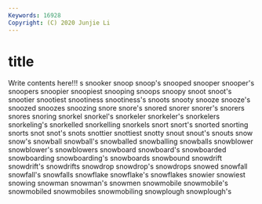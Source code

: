 ```yaml
---
Keywords: 16928
Copyright: (C) 2020 Junjie Li
---
```


# title

Write contents here!!!
s 
snooker 
snoop 
snoop's 
snooped 
snooper 
snooper's
snoopers 
snoopier 
snoopiest 
snooping 
snoops 
snoopy 
snoot 
snoot's 
snootier 
snootiest
snootiness 
snootiness's 
snoots 
snooty 
snooze 
snooze's 
snoozed 
snoozes 
snoozing 
snore
snore's 
snored 
snorer 
snorer's 
snorers 
snores 
snoring 
snorkel 
snorkel's 
snorkeler
snorkeler's 
snorkelers 
snorkeling's 
snorkelled 
snorkelling 
snorkels 
snort 
snort's 
snorted 
snorting
snorts 
snot 
snot's 
snots 
snottier 
snottiest 
snotty 
snout 
snout's 
snouts
snow 
snow's 
snowball 
snowball's 
snowballed 
snowballing 
snowballs 
snowblower 
snowblower's 
snowblowers
snowboard 
snowboard's 
snowboarded 
snowboarding 
snowboarding's 
snowboards 
snowbound 
snowdrift 
snowdrift's 
snowdrifts
snowdrop 
snowdrop's 
snowdrops 
snowed 
snowfall 
snowfall's 
snowfalls 
snowflake 
snowflake's 
snowflakes
snowier 
snowiest 
snowing 
snowman 
snowman's 
snowmen 
snowmobile 
snowmobile's 
snowmobiled 
snowmobiles
snowmobiling 
snowplough 
snowplough's 
